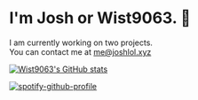 # I'm Josh or Wist9063. 👋

I am currently working on two projects.<br>
You can contact me at me@joshlol.xyz

[![Wist9063's GitHub stats](https://github-readme-stats.vercel.app/api?username=Wist9063)](https://github.com/anuraghazra/github-readme-stats)

[![spotify-github-profile](https://spotify-github-profile.vercel.app/api/view?uid=spy123456789&cover_image=true&theme=default)](https://github.com/kittinan/spotify-github-profile)


